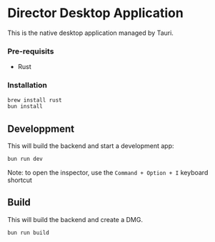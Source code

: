 # Director Desktop Application

This is the native desktop application managed by Tauri.

### Pre-requisits
- Rust

### Installation

```bash 
brew install rust
bun install
```

## Developpment

This will build the backend and start a development app:

```bash
bun run dev
```

Note: to open the inspector, use the `Command + Option + I` keyboard shortcut

## Build

This will build the backend and create a DMG.

```bash
bun run build
```

